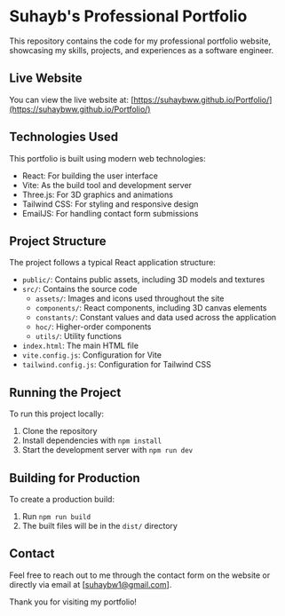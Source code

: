# Suhayb's Professional Portfolio

This repository contains the code for my professional portfolio website, showcasing my skills, projects, and experiences as a software engineer.

## Live Website

You can view the live website at: [https://suhaybww.github.io/Portfolio/](https://suhaybww.github.io/Portfolio/)

## Technologies Used

This portfolio is built using modern web technologies:

- React: For building the user interface
- Vite: As the build tool and development server
- Three.js: For 3D graphics and animations
- Tailwind CSS: For styling and responsive design
- EmailJS: For handling contact form submissions

## Project Structure

The project follows a typical React application structure:

- `public/`: Contains public assets, including 3D models and textures
- `src/`: Contains the source code
  - `assets/`: Images and icons used throughout the site
  - `components/`: React components, including 3D canvas elements
  - `constants/`: Constant values and data used across the application
  - `hoc/`: Higher-order components
  - `utils/`: Utility functions
- `index.html`: The main HTML file
- `vite.config.js`: Configuration for Vite
- `tailwind.config.js`: Configuration for Tailwind CSS

## Running the Project

To run this project locally:

1. Clone the repository
2. Install dependencies with `npm install`
3. Start the development server with `npm run dev`

## Building for Production

To create a production build:

1. Run `npm run build`
2. The built files will be in the `dist/` directory

## Contact

Feel free to reach out to me through the contact form on the website or directly via email at [suhaybw1@gmail.com].

Thank you for visiting my portfolio!